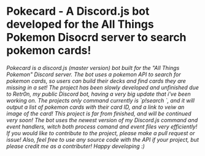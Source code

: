 <h1>Pokecard - A Discord.js bot developed for the All Things Pokemon Disocrd server to search pokemon cards!</h1>
<h6>Pokecard is a discord.js (master version) bot built for the "All Things Pokemon" Discord server. The bot uses a pokemon API to search for pokemon cards, so users can build their decks and find cards they are missing in a set! The project has been slowly developed and unfinished due to Retr0n, my public Discord bot, having a very big update that i've been working on. The projects only command currently is `p!search <pokemon>`, and it will output a list of pokemon cards with their card ID, and a link to veiw an image of the card! This project is far from finished, and will be continued very soon! The bot uses the newest version of my Discord.js command and event handlers, witch both process comand and event files very efficiently! If you would like to contribute to the project, please make a pull request or issue! Also, feel free to use any source code with the API if your project, but please credit me as a contributer! Happy developing :)</h6>
